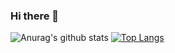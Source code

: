 ### Hi there 👋
![Anurag's github stats](https://github-readme-stats.vercel.app/api?username=valentin994&show_icons=true&theme=radical&count_private=true)
[![Top Langs](https://github-readme-stats.vercel.app/api/top-langs/?username=valentin994)](https://github.com/anuraghazra/github-readme-stats)

<!--
**valentin994/valentin994** is a ✨ _special_ ✨ repository because its `README.md` (this file) appears on your GitHub profile.

Here are some ideas to get you started:

- 🔭 I’m currently working on ...
- 🌱 I’m currently learning ...
- 👯 I’m looking to collaborate on ...
- 🤔 I’m looking for help with ...
- 💬 Ask me about ...
- 📫 How to reach me: ...
- 😄 Pronouns: ...
- ⚡ Fun fact: ...
-->
